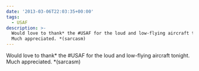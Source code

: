 ```yaml
---
date: '2013-03-06T22:03:35+00:00'
tags:
  - USAF
description: >-
  Would love to thank* the #USAF for the loud and low-flying aircraft tonight.
  Much appreciated. *(sarcasm)
---
```

Would love to thank* the #USAF for the loud and low-flying aircraft tonight. Much appreciated. *(sarcasm)
